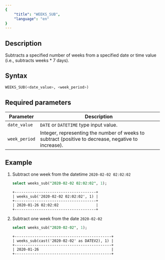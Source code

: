 ```yaml
---
{
    "title": "WEEKS_SUB",
    "language": "en"
}
---
```


## Description
Subtracts a specified number of weeks from a specified date or time value (i.e., subtracts weeks * 7 days).

## Syntax
```sql
WEEKS_SUB(<date_value>, <week_period>)
```

## Required parameters
| Parameter       | Description                                                                                         |
|-----------------|-----------------------------------------------------------------------------------------------------|
| `date_value`    | `DATE` or `DATETIME` type input value.                                                              |
| `week_period`   | Integer, representing the number of weeks to subtract (positive to decrease, negative to increase). |


## Example

1. Subtract one week from the datetime `2020-02-02 02:02:02`
    ```sql
    select weeks_sub("2020-02-02 02:02:02", 1);
    ```
    ```text
    +-------------------------------------+
    | weeks_sub('2020-02-02 02:02:02', 1) |
    +-------------------------------------+
    | 2020-01-26 02:02:02                 |
    +-------------------------------------+
    ```

2. Subtract one week from the date `2020-02-02`
    ```sql
    select weeks_sub("2020-02-02", 1);
    ```
    ```text
    +--------------------------------------------+
    | weeks_sub(cast('2020-02-02' as DATEV2), 1) |
    +--------------------------------------------+
    | 2020-01-26                                 |
    +--------------------------------------------+
    ```